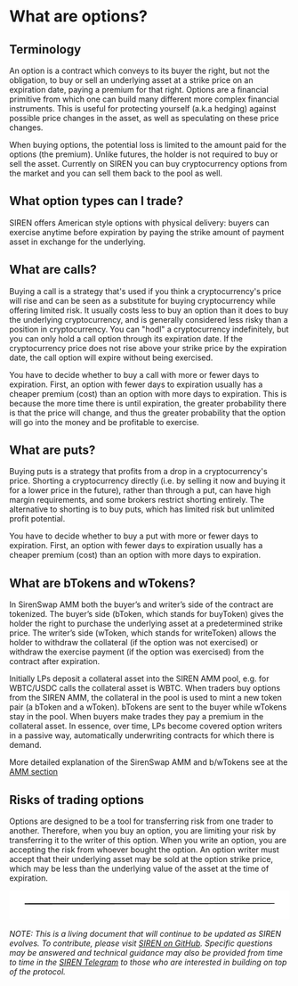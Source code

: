 # What are options?

## Terminology

An option is a contract which conveys to its buyer the right, but not the obligation, to buy or sell an underlying asset at a strike price on an expiration date, paying a premium for that right. Options are a financial primitive from which one can build many different more complex financial instruments. This is useful for protecting yourself \(a.k.a hedging\) against possible price changes in the asset, as well as speculating on these price changes.

When buying options, the potential loss is limited to the amount paid for the options \(the premium\). Unlike futures, the holder is not required to buy or sell the asset. Currently on SIREN you can buy cryptocurrency options from the market and you can sell them back to the pool as well.

## What option types can I trade?

SIREN offers American style options with physical delivery: buyers can exercise anytime before expiration by paying the strike amount of payment asset in exchange for the underlying.

## What are calls?

Buying a call is a strategy that's used if you think a cryptocurrency's price will rise and can be seen as a substitute for buying cryptocurrency while offering limited risk. It usually costs less to buy an option than it does to buy the underlying cryptocurrency, and is generally considered less risky than a position in cryptocurrency. You can "hodl" a cryptocurrency indefinitely, but you can only hold a call option through its expiration date. If the cryptocurrency price does not rise above your strike price by the expiration date, the call option will expire without being exercised.

You have to decide whether to buy a call with more or fewer days to expiration. First, an option with fewer days to expiration usually has a cheaper premium \(cost\) than an option with more days to expiration. This is because the more time there is until expiration, the greater probability there is that the price will change, and thus the greater probability that the option will go into the money and be profitable to exercise.

## What are puts?

Buying puts is a strategy that profits from a drop in a cryptocurrency's price. Shorting a cryptocurrency directly \(i.e. by selling it now and buying it for a lower price in the future\), rather than through a put, can have high margin requirements, and some brokers restrict shorting entirely. The alternative to shorting is to buy puts, which has limited risk but unlimited profit potential.

You have to decide whether to buy a put with more or fewer days to expiration. First, an option with fewer days to expiration usually has a cheaper premium \(cost\) than an option with more days to expiration.

## What are bTokens and wTokens?

In SirenSwap AMM both the buyer’s and writer’s side of the contract are tokenized. The buyer’s side \(bToken, which stands for buyToken\) gives the holder the right to purchase the underlying asset at a predetermined strike price. The writer’s side \(wToken, which stands for writeToken\) allows the holder to withdraw the collateral \(if the option was not exercised\) or withdraw the exercise payment \(if the option was exercised\) from the contract after expiration.

Initially LPs deposit a collateral asset into the SIREN AMM pool, e.g. for WBTC/USDC calls the collateral asset is WBTC. When traders buy options from the SIREN AMM, the collateral in the pool is used to mint a new token pair \(a bToken and a wToken\). bTokens are sent to the buyer while wTokens stay in the pool. When buyers make trades they pay a premium in the collateral asset. In essence, over time, LPs become covered option writers in a passive way, automatically underwriting contracts for which there is demand.

More detailed explanation of the SirenSwap AMM and b/wTokens see at the [AMM section](../siren-protocol/siren-amm.md)

## Risks of trading options

Options are designed to be a tool for transferring risk from one trader to another. Therefore, when you buy an option, you are limiting your risk by transferring it to the writer of this option. When you write an option, you are accepting the risk from whoever bought the option. An option writer must accept that their underlying asset may be sold at the option strike price, which may be less than the underlying value of the asset at the time of expiration.

![](../.gitbook/assets/image.png)

_NOTE: This is a living document that will continue to be updated as SIREN evolves. To contribute, please visit_ [_SIREN on GitHub_](https://github.com/sirenmarkets/core)_. Specific questions may be answered and technical guidance may also be provided from time to time in the_ [_SIREN Telegram_](https://t.me/sirenmarkets) _to those who are interested in building on top of the protocol._

